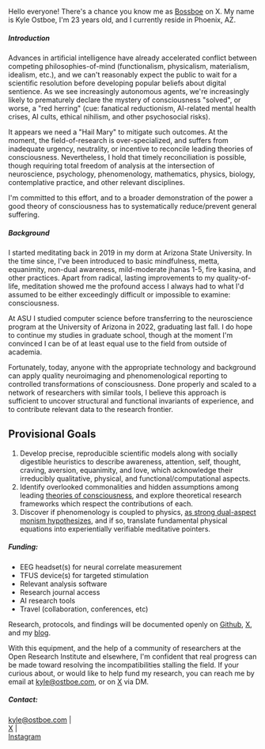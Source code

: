 Hello everyone! There's a chance you know me as [Bossboe](https://x.com/kyleostboe) on X. My name is Kyle Ostboe, I'm 23 years old, and I currently reside in Phoenix, AZ.

##### Introduction

Advances in artificial intelligence have already accelerated conflict between competing philosophies-of-mind (functionalism, physicalism, materialism, idealism, etc.), and we can't reasonably expect the public to wait for a scientific resolution before developing popular beliefs about digital sentience. As we see increasingly autonomous agents, we're increasingly likely to prematurely declare the mystery of consciousness "solved", or worse, a "red herring" (cue: fanatical reductionism, AI-related mental health crises, AI cults, ethical nihilism, and other psychosocial risks).

It appears we need a "Hail Mary" to mitigate such outcomes. At the moment, the field-of-research is over-specialized, and suffers from inadequate urgency, neutrality, or incentive to reconcile leading theories of consciousness. Nevertheless, I hold that timely reconciliation is possible, though requiring total freedom of analysis at the intersection of neuroscience, psychology, phenomenology, mathematics, physics, biology, contemplative practice, and other relevant disciplines.

I'm committed to this effort, and to a broader demonstration of the power a good theory of consciousness has to systematically reduce/prevent general suffering.

##### Background

I started meditating back in 2019 in my dorm at Arizona State University. In the time since, I've been introduced to basic mindfulness, metta, equanimity, non-dual awareness, mild-moderate jhanas 1-5, fire kasina, and other practices. Apart from radical, lasting improvements to my quality-of-life, meditation showed me the profound access I always had to what I'd assumed to be either exceedingly difficult or impossible to examine: consciousness.

At ASU I studied computer science before transferring to the neuroscience program at the University of Arizona in 2022, graduating last fall. I do hope to continue my studies in graduate school, though at the moment I'm convinced I can be of at least equal use to the field from outside of academia.

Fortunately, today, anyone with the appropriate technology and background can apply quality neuroimaging and phenomenological reporting to controlled transformations of consciousness. Done properly and scaled to a network of researchers with similar tools, I believe this approach is sufficient to uncover structural and functional invariants of experience, and to contribute relevant data to the research frontier.

## Provisional Goals

1. Develop precise, reproducible scientific models along with socially digestible heuristics to describe awareness, attention, self, thought, craving, aversion, equanimity, and love, which acknowledge their irreducibly qualitative, physical, and functional/computational aspects.
2. Identify overlooked commonalities and hidden assumptions among leading [theories of consciousness](https://www.sciencedirect.com/science/article/pii/S0079610723001128), and explore theoretical research frameworks which respect the contributions of each.
3. Discover if phenomenology is coupled to physics, [as strong dual-aspect monism hypothesizes](https://opentheory.net/2019/06/taking-monism-seriously/), and if so, translate fundamental physical equations into experientially verifiable meditative pointers.

##### Funding:

- EEG headset(s) for neural correlate measurement
- TFUS device(s) for targeted stimulation
- Relevant analysis software
- Research journal access
- AI research tools
- Travel (collaboration, conferences, etc)

Research, protocols, and findings will be documented openly on [Github](https://github.com/kyleostboe), [X](https://x.com/kyleostboe), and my [blog](https://kyleostboe.github.io/obsidian-quartz-template).

With this equipment, and the help of a community of researchers at the Open Research Institute and elsewhere, I'm confident that real progress can be made toward resolving the incompatibilities stalling the field. If your curious about, or would like to help fund my research, you can reach me by email at [kyle@ostboe.com](mailto:kyle@ostboe.com), or on [X](https://x.com/kyleostboe) via DM.

##### Contact:

[kyle@ostboe.com](mailto:kyle@ostboe.com) |  
[X](https://x.com/kyleostboe) |  
[Instagram](https://www.instagram.com/kyleostboe/)
